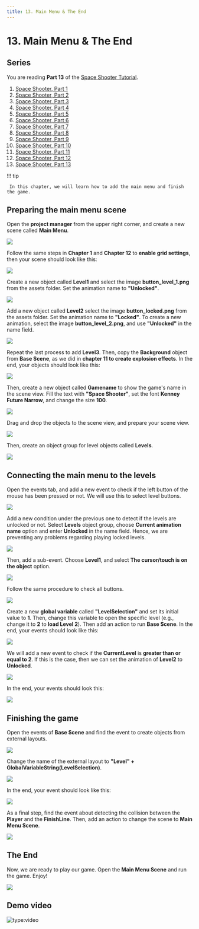 ```yaml
---
title: 13. Main Menu & The End
---
```

# 13. Main Menu & The End

## Series

You are reading **Part 13** of the [Space Shooter Tutorial](/gdevelop5/tutorials/space-shooter).

1. [Space Shooter, Part 1](/gdevelop5/tutorials/space-shooter)
2. [Space Shooter, Part 2](/gdevelop5/tutorials/space-shooter/2-move-player)
3. [Space Shooter, Part 3](/gdevelop5/tutorials/space-shooter/3-shoot-and-health)
4. [Space Shooter, Part 4](/gdevelop5/tutorials/space-shooter/4-background-and-camera)
5. [Space Shooter, Part 5](/gdevelop5/tutorials/space-shooter/5-enemies)
6. [Space Shooter, Part 6](/gdevelop5/tutorials/space-shooter/6-enemy-mechanics)
7. [Space Shooter, Part 7](/gdevelop5/tutorials/space-shooter/7-meteors)
8. [Space Shooter, Part 8](/gdevelop5/tutorials/space-shooter/8-powerups)
9. [Space Shooter, Part 9](/gdevelop5/tutorials/space-shooter/9-ui)
10. [Space Shooter, Part 10](/gdevelop5/tutorials/space-shooter/10-sound-effects-music)
11. [Space Shooter, Part 11](/gdevelop5/tutorials/space-shooter/11-visual-effects)
12. [Space Shooter, Part 12](/gdevelop5/tutorials/space-shooter/12-levels)
13. [Space Shooter, Part 13](/gdevelop5/tutorials/space-shooter/13-main-menu)

!!! tip

     In this chapter, we will learn how to add the main menu and finish the game.

## Preparing the main menu scene

Open the **project manager** from the upper right corner, and create a new scene called **Main Menu**.

![](/gdevelop5/tutorials/space-shooter/spaces-shooter-menu-scene.png)

Follow the same steps in **Chapter 1** and **Chapter 12** to **enable grid settings**, then your scene should look like this:

![](/gdevelop5/tutorials/space-shooter/space-shooter-menu-scene-empty.png)

Create a new object called **Level1** and select the image **button_level_1.png** from the assets folder. Set the animation name to **"Unlocked"**.

![](/gdevelop5/tutorials/space-shooter/space-shooter-add-level-1-button.png)

Add a new object called **Level2** select the image **button_locked.png** from the assets folder. Set the animation name to **"Locked"**. To create a new animation, select the image **button_level_2.png**, and use **"Unlocked"** in the name field.

![](/gdevelop5/tutorials/space-shooter/space-shooter-level-2-button.png)

Repeat the last process to add **Level3**. Then, copy the **Background** object from **Base Scene**, as we did in **chapter 11 to create explosion effects**. In the end, your objects should look like this:

![](/gdevelop5/tutorials/space-shooter/space-shooter-menu-scene-objects.png)

Then, create a new object called **Gamename** to show the game's name in the scene view. Fill the text with **"Space Shooter"**, set the font **Kenney Future Narrow**, and change the size **100**.

![](/gdevelop5/tutorials/space-shooter/space-shooter-game-name-text.png)

Drag and drop the objects to the scene view, and prepare your scene view.

![](/gdevelop5/tutorials/space-shooter/space-shooter-menu-scene-view.png)

Then, create an object group for level objects called **Levels**.

![](/gdevelop5/tutorials/space-shooter/space-shooter-levels-object-group.png)

## Connecting the main menu to the levels

Open the events tab, and add a new event to check if the left button of the mouse has been pressed or not. We will use this to select level buttons.

![](/gdevelop5/tutorials/space-shooter/space-shooter-mouse-button-pressed.png)

Add a new condition under the previous one to detect if the levels are unlocked or not. Select **Levels** object group, choose **Current animation name**  option and enter **Unlocked** in the name field. Hence, we are preventing any problems regarding playing locked levels.

![](/gdevelop5/tutorials/space-shooter/space-shooter-check-objects-are-unlocked.png)

Then, add a sub-event. Choose **Level1**,  and select **The cursor/touch is on the object** option.

![](/gdevelop5/tutorials/space-shooter/space-shooter-press-level-1.png)

Follow the same procedure to check all buttons.

![](/gdevelop5/tutorials/space-shooter/space-shooter-menu-events-conditions.png)

Create a new **global variable** called **"LevelSelection"** and set its initial value to **1**. Then, change this variable to open the specific level (e.g., change it to **2** to **load Level 2**). Then add an action to run **Base Scene**. In the end, your events should look like this:

![](/gdevelop5/tutorials/space-shooter/space-shooter-menu-events-change-level.png)

We will add a new event to check if the **CurrentLevel** is **greater than or equal to 2**. If this is the case, then we can set the animation of **Level2** to **Unlocked**.

![](/gdevelop5/tutorials/space-shooter/space-shooter-unlock-levels.png)

In the end, your events should look this:

![](/gdevelop5/tutorials/space-shooter/space-shooter-chapter-13-events.png)

## Finishing the game

Open the events of **Base Scene** and find the event to create objects from external layouts.

![](/gdevelop5/tutorials/space-shooter/space-shooter-create-objects-from-external-layouts.png)

Change the name of the external layout to **"Level" + GlobalVariableString(LevelSelection)**.

![](/gdevelop5/tutorials/space-shooter/space-shooter-change-level-with-variable.png)

In the end, your event should look like this:

![](/gdevelop5/tutorials/space-shooter/space-shooter-change-level-with-variable-end.png)

As a final step, find the event about detecting the collision between the **Player** and the **FinishLine**. Then, add an action to change the scene to **Main Menu Scene**.

![](/gdevelop5/tutorials/space-shooter/space-shooter-change-level-with-variable.png)

## The End

Now, we are ready to play our game. Open the **Main Menu Scene** and run the game. Enjoy!

![](/gdevelop5/tutorials/space-shooter/space-shooter-the-end.png)

## Demo video

![type:video](https://www.youtube.com/embed/1Nt1k_lhhhs)
